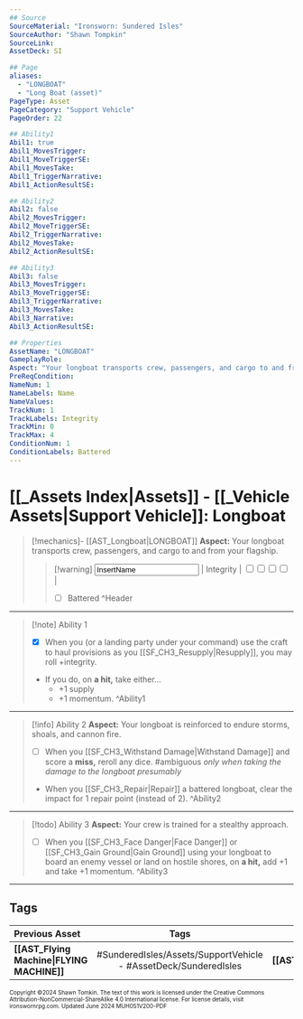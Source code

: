 ```yaml
---
## Source
SourceMaterial: "Ironsworn: Sundered Isles"
SourceAuthor: "Shawn Tompkin"
SourceLink: 
AssetDeck: SI

## Page
aliases:
  - "LONGBOAT"
  - "Long Boat (asset)"
PageType: Asset
PageCategory: "Support Vehicle"
PageOrder: 22

## Ability1
Abil1: true
Abil1_MovesTrigger: 
Abil1_MoveTriggerSE: 
Abil1_MovesTake: 
Abil1_TriggerNarrative: 
Abil1_ActionResultSE: 

## Ability2
Abil2: false
Abil2_MovesTrigger: 
Abil2_MoveTriggerSE: 
Abil2_TriggerNarrative: 
Abil2_MovesTake: 
Abil2_ActionResultSE: 

## Ability3
Abil3: false
Abil3_MovesTrigger: 
Abil3_MoveTriggerSE: 
Abil3_TriggerNarrative: 
Abil3_MovesTake: 
Abil3_Narrative: 
Abil3_ActionResultSE: 

## Properties
AssetName: "LONGBOAT"
GameplayRole: 
Aspect: "Your longboat transports crew, passengers, and cargo to and from your flagship."
PreReqCondition: 
NameNum: 1
NameLabels: Name
NameValues: 
TrackNum: 1
TrackLabels: Integrity
TrackMin: 0
TrackMax: 4
ConditionNum: 1
ConditionLabels: Battered
---
```

# [[_Assets Index|Assets]] - [[_Vehicle Assets|Support Vehicle]]: Longboat

> [!mechanics]- [[AST_Longboat|LONGBOAT]]
> **Aspect:** Your longboat transports crew, passengers, and cargo to and from your flagship.
> > [!warning] <input type=texbox value="InsertName"> | Integrity | <input type="checkbox" /><input type="checkbox" /><input type="checkbox" /><input type="checkbox" /> |
> > - [ ] Battered ^Header
 ___
> [!note] Ability 1
> - [x] When you (or a landing party under your command) use the craft to haul provisions as you [[SF_CH3_Resupply|Resupply]], you may roll +integrity.
> - If you do, on **a hit,** take either...
> 	- +1 supply
> 	- +1 momentum. ^Ability1
___
> [!info] Ability 2
> **Aspect:** Your longboat is reinforced to endure storms, shoals, and cannon fire.
> - [ ] When you [[SF_CH3_Withstand Damage|Withstand Damage]] and score a **miss,** reroll any dice. #ambiguous _only when taking the damage to the longboat presumably_
> - When you [[SF_CH3_Repair|Repair]] a battered longboat, clear the impact for 1 repair point (instead of 2). ^Ability2
___
> [!todo] Ability 3
> **Aspect:** Your crew is trained for a stealthy approach.
> - [ ] When you [[SF_CH3_Face Danger|Face Danger]] or [[SF_CH3_Gain Ground|Gain Ground]] using your longboat to board an enemy vessel or land on hostile shores, on **a hit,** add +1 and take +1 momentum. ^Ability3
___
## Tags

| Previous Asset | Tags | Next Asset |
| :--- | :---: | ---: |
| **[[AST_Flying Machine\|FLYING MACHINE]]** | #SunderedIsles/Assets/SupportVehicle - #AssetDeck/SunderedIsles | **[[AST_Cannoner\|CANNONEER]]** |

<font size=-2>Copyright ©2024 Shawn Tomkin. The text of this work is licensed under the Creative Commons Attribution-NonCommercial-ShareAlike 4.0 International license. For license details, visit ironswornrpg.com. Updated June 2024 MUH051V200-PDF</font>